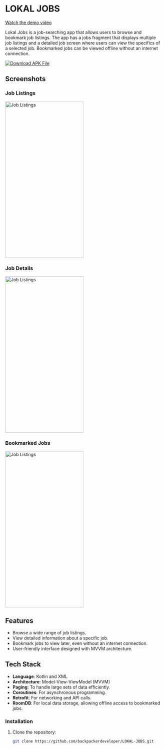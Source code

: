 # LOKAL JOBS

[Watch the demo video](https://www.youtube.com/watch?v=QKjmB_1ByPU)

Lokal Jobs is a job-searching app that allows users to browse and bookmark job listings. The app has a jobs fragment that displays multiple job listings and a detailed job screen where users can view the specifics of a selected job. Bookmarked jobs can be viewed offline without an internet connection.

[![Download APK File](https://upload.wikimedia.org/wikipedia/commons/1/11/Download_apk.png)](https://www.jiocloud.com/l/?u=89yHGUpFYGZ2AJlEcjipIMnSVzQtfPWVmkBw49E-yio=PrF)

## Screenshots

### Job Listings
<img src="https://firebasestorage.googleapis.com/v0/b/gsi-quickbook.appspot.com/o/Screenshot_20240901-022511.png?alt=media&token=16d12a79-4631-4bc0-b71d-843de920d51f" alt="Job Listings" width="250" height="500"/>


### Job Details
<img src="https://firebasestorage.googleapis.com/v0/b/gsi-quickbook.appspot.com/o/Screenshot_20240901-023211.png?alt=media&token=69185d07-bc07-452e-a352-0b8a8887250a" alt="Job Listings" width="250" height="500"/>


### Bookmarked Jobs
<img src="https://firebasestorage.googleapis.com/v0/b/gsi-quickbook.appspot.com/o/Screenshot_20240901-022527.png?alt=media&token=2492d949-e95e-45a5-826f-5a3f0f1c1bd2" alt="Job Listings" width="250" height="500"/>


## Features

- Browse a wide range of job listings.
- View detailed information about a specific job.
- Bookmark jobs to view later, even without an internet connection.
- User-friendly interface designed with MVVM architecture.

## Tech Stack

- **Language**: Kotlin and XML
- **Architecture**: Model-View-ViewModel (MVVM)
- **Paging**: To handle large sets of data efficiently.
- **Coroutines**: For asynchronous programming.
- **Retrofit**: For networking and API calls.
- **RoomDB**: For local data storage, allowing offline access to bookmarked jobs.

### Installation

1. Clone the repository:
   ```bash
   git clone https://github.com/backpackerdeveloper/LOKAL-JOBS.git
